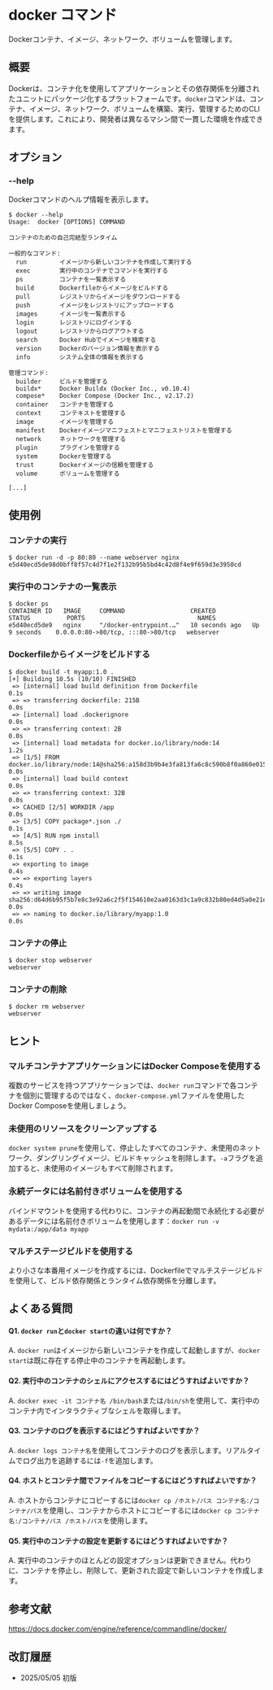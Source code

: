 # docker コマンド

Dockerコンテナ、イメージ、ネットワーク、ボリュームを管理します。

## 概要

Dockerは、コンテナ化を使用してアプリケーションとその依存関係を分離されたユニットにパッケージ化するプラットフォームです。`docker`コマンドは、コンテナ、イメージ、ネットワーク、ボリュームを構築、実行、管理するためのCLIを提供します。これにより、開発者は異なるマシン間で一貫した環境を作成できます。

## オプション

### **--help**

Dockerコマンドのヘルプ情報を表示します。

```console
$ docker --help
Usage:  docker [OPTIONS] COMMAND

コンテナのための自己完結型ランタイム

一般的なコマンド:
  run         イメージから新しいコンテナを作成して実行する
  exec        実行中のコンテナでコマンドを実行する
  ps          コンテナを一覧表示する
  build       Dockerfileからイメージをビルドする
  pull        レジストリからイメージをダウンロードする
  push        イメージをレジストリにアップロードする
  images      イメージを一覧表示する
  login       レジストリにログインする
  logout      レジストリからログアウトする
  search      Docker Hubでイメージを検索する
  version     Dockerのバージョン情報を表示する
  info        システム全体の情報を表示する

管理コマンド:
  builder     ビルドを管理する
  buildx*     Docker Buildx (Docker Inc., v0.10.4)
  compose*    Docker Compose (Docker Inc., v2.17.2)
  container   コンテナを管理する
  context     コンテキストを管理する
  image       イメージを管理する
  manifest    Dockerイメージマニフェストとマニフェストリストを管理する
  network     ネットワークを管理する
  plugin      プラグインを管理する
  system      Dockerを管理する
  trust       Dockerイメージの信頼を管理する
  volume      ボリュームを管理する

[...]
```

## 使用例

### コンテナの実行

```console
$ docker run -d -p 80:80 --name webserver nginx
e5d40ecd5de98d0bff8f57c4d7f1e2f132b95b5bd4c42d8f4e9f659d3e3950cd
```

### 実行中のコンテナの一覧表示

```console
$ docker ps
CONTAINER ID   IMAGE     COMMAND                  CREATED          STATUS          PORTS                               NAMES
e5d40ecd5de9   nginx     "/docker-entrypoint.…"   10 seconds ago   Up 9 seconds    0.0.0.0:80->80/tcp, :::80->80/tcp   webserver
```

### Dockerfileからイメージをビルドする

```console
$ docker build -t myapp:1.0 .
[+] Building 10.5s (10/10) FINISHED
 => [internal] load build definition from Dockerfile                                                 0.1s
 => => transferring dockerfile: 215B                                                                0.0s
 => [internal] load .dockerignore                                                                    0.0s
 => => transferring context: 2B                                                                      0.0s
 => [internal] load metadata for docker.io/library/node:14                                           1.2s
 => [1/5] FROM docker.io/library/node:14@sha256:a158d3b9b4e3fa813fa6c8c590b8f0a860e015ad4e59bbce5744d5dc65798060  0.0s
 => [internal] load build context                                                                    0.0s
 => => transferring context: 32B                                                                     0.0s
 => CACHED [2/5] WORKDIR /app                                                                        0.0s
 => [3/5] COPY package*.json ./                                                                      0.1s
 => [4/5] RUN npm install                                                                            8.5s
 => [5/5] COPY . .                                                                                   0.1s
 => exporting to image                                                                               0.4s
 => => exporting layers                                                                              0.4s
 => => writing image sha256:d64d6b95f5b7e8c3e92a6c2f5f154610e2aa0163d3c1a9c832b80ed4d5a0e21e       0.0s
 => => naming to docker.io/library/myapp:1.0                                                         0.0s
```

### コンテナの停止

```console
$ docker stop webserver
webserver
```

### コンテナの削除

```console
$ docker rm webserver
webserver
```

## ヒント

### マルチコンテナアプリケーションにはDocker Composeを使用する

複数のサービスを持つアプリケーションでは、`docker run`コマンドで各コンテナを個別に管理するのではなく、`docker-compose.yml`ファイルを使用したDocker Composeを使用しましょう。

### 未使用のリソースをクリーンアップする

`docker system prune`を使用して、停止したすべてのコンテナ、未使用のネットワーク、ダングリングイメージ、ビルドキャッシュを削除します。`-a`フラグを追加すると、未使用のイメージもすべて削除されます。

### 永続データには名前付きボリュームを使用する

バインドマウントを使用する代わりに、コンテナの再起動間で永続化する必要があるデータには名前付きボリュームを使用します：`docker run -v mydata:/app/data myapp`

### マルチステージビルドを使用する

より小さな本番用イメージを作成するには、Dockerfileでマルチステージビルドを使用して、ビルド依存関係とランタイム依存関係を分離します。

## よくある質問

#### Q1. `docker run`と`docker start`の違いは何ですか？
A. `docker run`はイメージから新しいコンテナを作成して起動しますが、`docker start`は既に存在する停止中のコンテナを再起動します。

#### Q2. 実行中のコンテナのシェルにアクセスするにはどうすればよいですか？
A. `docker exec -it コンテナ名 /bin/bash`または`/bin/sh`を使用して、実行中のコンテナ内でインタラクティブなシェルを取得します。

#### Q3. コンテナのログを表示するにはどうすればよいですか？
A. `docker logs コンテナ名`を使用してコンテナのログを表示します。リアルタイムでログ出力を追跡するには`-f`を追加します。

#### Q4. ホストとコンテナ間でファイルをコピーするにはどうすればよいですか？
A. ホストからコンテナにコピーするには`docker cp /ホスト/パス コンテナ名:/コンテナ/パス`を使用し、コンテナからホストにコピーするには`docker cp コンテナ名:/コンテナ/パス /ホスト/パス`を使用します。

#### Q5. 実行中のコンテナの設定を更新するにはどうすればよいですか？
A. 実行中のコンテナのほとんどの設定オプションは更新できません。代わりに、コンテナを停止し、削除して、更新された設定で新しいコンテナを作成します。

## 参考文献

https://docs.docker.com/engine/reference/commandline/docker/

## 改訂履歴

- 2025/05/05 初版